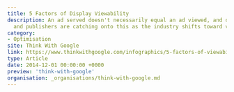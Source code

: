 ```yaml
---
title: 5 Factors of Display Viewability
description: An ad served doesn't necessarily equal an ad viewed, and digital advertisers
  and publishers are catching onto this as the industry shifts toward valuing viewability.
category:
- Optimisation
site: Think With Google
link: https://www.thinkwithgoogle.com/infographics/5-factors-of-viewability.html
type: Article
date: 2014-12-01 00:00:00 +0000
preview: 'think-with-google'
organisation: _organisations/think-with-google.md
---
```

